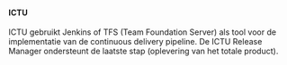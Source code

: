 #### ICTU

ICTU gebruikt Jenkins of TFS (Team Foundation Server) als tool voor de implementatie van de continuous delivery pipeline. De ICTU Release Manager ondersteunt de laatste stap (oplevering van het totale product).
